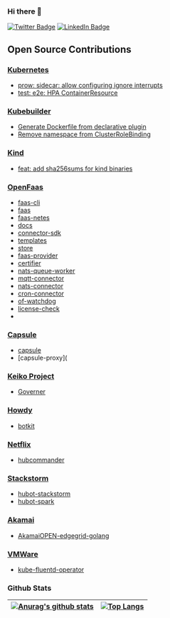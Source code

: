 ### Hi there 👋

[![Twitter Badge](https://img.shields.io/badge/Twitter-Profile-informational?style=flat&logo=twitter&logoColor=white&color=1CA2F1)](https://twitter.com/viveksyngh)
[![LinkedIn Badge](https://img.shields.io/badge/LinkedIn-Profile-informational?style=flat&logo=linkedin&logoColor=white&color=0D76A8)](https://www.linkedin.com/in/viveksyngh/)


## Open Source Contributions 

### [Kubernetes](https://github.com/kubernetes/Kubernetes) 
   
* [prow: sidecar: allow configuring ignore interrupts](https://github.com/kubernetes/kubernetes/pull/102666)
* [test: e2e: HPA ContainerResource](https://github.com/kubernetes/test-infra/pull/21644)

### [Kubebuilder](https://github.com/kubernetes-sigs/kubebuilder)

* [Generate Dockerfile from declarative plugin](https://github.com/kubernetes-sigs/kubebuilder/pull/2507)
* [Remove namespace from ClusterRoleBinding](https://github.com/kubernetes-sigs/kubebuilder/pull/2482)

### [Kind](https://github.com/kubernetes-sigs/kind)

* [feat: add sha256sums for kind binaries](https://github.com/kubernetes-sigs/kind/pull/2336)

### [OpenFaas](https://github.com/openfaas)

* [faas-cli](https://github.com/openfaas/faas-cli/pulls?q=is%3Apr+is%3Aclosed+author%3Aviveksyngh)
* [faas](https://github.com/openfaas/faas/pulls?q=is%3Apr+is%3Aclosed+author%3Aviveksyngh)
* [faas-netes](https://github.com/openfaas/faas-netes/pulls?q=is%3Apr+is%3Aclosed+author%3Aviveksyngh)
* [docs](https://github.com/openfaas/docs/pulls?q=is%3Apr+is%3Aclosed+author%3Aviveksyngh)
* [connector-sdk](https://github.com/openfaas/connector-sdk/pulls?q=is%3Apr+is%3Aclosed+author%3Aviveksyngh)
* [templates](https://github.com/openfaas/templates/pulls?q=is%3Apr+is%3Aclosed+author%3Aviveksyngh)
* [store](https://github.com/openfaas/store/pulls?q=is%3Apr+is%3Aclosed+author%3Aviveksyngh)
* [faas-provider](https://github.com/openfaas/faas-provider/pulls?q=is%3Apr+is%3Aclosed+author%3Aviveksyngh)
* [certifier](https://github.com/openfaas/certifier/pulls?q=is%3Apr+is%3Aclosed+author%3Aviveksyngh)
* [nats-queue-worker](https://github.com/openfaas/nats-queue-worker/pulls?q=is%3Apr+is%3Aclosed+author%3Aviveksyngh)
* [mqtt-connector](https://github.com/openfaas/mqtt-connector/pulls?q=is%3Apr+is%3Aclosed+author%3Aviveksyngh)
* [nats-connector](https://github.com/openfaas/nats-connector/pulls?q=is%3Apr+is%3Aclosed+author%3Aviveksyngh)
* [cron-connector](https://github.com/openfaas/cron-connector/pulls?q=is%3Apr+is%3Aclosed+author%3Aviveksyngh)
* [of-watchdog](https://github.com/openfaas/of-watchdog/pulls?q=is%3Apr+is%3Aclosed+author%3Aviveksyngh)
* [license-check](https://github.com/openfaas/license-check/pulls?q=is%3Apr+is%3Aclosed+author%3Aviveksyngh)
* 

### [Capsule](https://capsule.clastix.io/)
* [capsule](https://github.com/clastix/capsule/pulls?q=is%3Apr+is%3Aclosed+author%3Aviveksyngh)
* [capsule-proxy](

### [Keiko Project](https://github.com/keikoproj)
* [Governer](https://github.com/keikoproj/governor/pulls?q=is%3Apr+is%3Aclosed+author%3Aviveksyngh)

### [Howdy](https://github.com/howdyai)
* [botkit](https://github.com/howdyai/botkit/pulls?q=is%3Apr+is%3Aclosed+author%3Aviveksyngh)

### [Netflix](https://github.com/Netflix)
* [hubcommander](https://github.com/Netflix/hubcommander/pulls?q=is%3Apr+is%3Aclosed+author%3Aviveksyngh)

### [Stackstorm](https://github.com/StackStorm)
* [hubot-stackstorm](https://github.com/StackStorm/hubot-stackstorm/pulls?q=is%3Apr+is%3Aclosed+author%3Aviveksyngh)
* [hubot-spark](https://github.com/tonybaloney/hubot-spark/pulls?q=is%3Apr+is%3Aclosed+author%3Aviveksyngh)

### [Akamai](https://github.com/akamai)
* [AkamaiOPEN-edgegrid-golang](https://github.com/akamai/AkamaiOPEN-edgegrid-golang/pulls?q=is%3Apr+is%3Aclosed+author%3Aviveksyngh)

### [VMWare](https://github.com/vmware)
* [kube-fluentd-operator](https://github.com/vmware/kube-fluentd-operator/pulls?q=is%3Apr+is%3Aclosed+author%3Aviveksyngh)


<!--
**viveksyngh/viveksyngh** is a ✨ _special_ ✨ repository because its `README.md` (this file) appears on your GitHub profile.

Here are some ideas to get you started:

- 🔭 I’m currently working on ...
- 🌱 I’m currently learning ...
- 👯 I’m looking to collaborate on ...
- 🤔 I’m looking for help with ...
- 💬 Ask me about ...
- 📫 How to reach me: ...
- 😄 Pronouns: ...
- ⚡ Fun fact: ...
-->

### Github Stats

| [![Anurag's github stats](https://github-readme-stats.vercel.app/api?username=viveksyngh)](https://github.com/anuraghazra/github-readme-stats) | [![Top Langs](https://github-readme-stats.vercel.app/api/top-langs/?username=arriqaaq&hide=javascript,html,css)](https://github.com/anuraghazra/github-readme-stats) |
| ------------------------------------------------------------ | ------------------------------------------------------------ |
